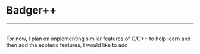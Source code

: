 # Badger++
<hr>
<br>
For now, I plan on implementing similar features of C/C++ to help learn and then add the esoteric features, I would like to add
